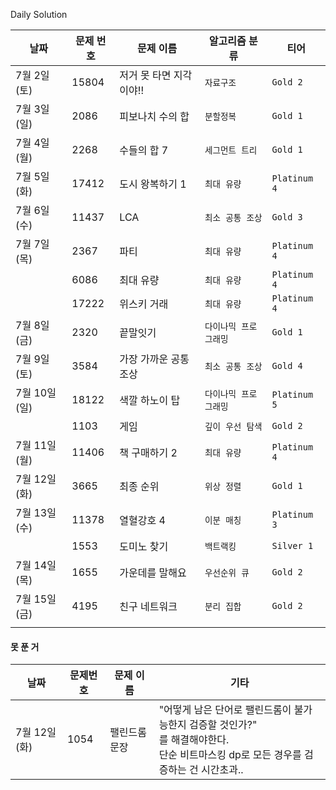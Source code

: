 Daily Solution



| 날짜         | 문제 번호 | 문제 이름               | 알고리즘 분류         | 티어         |
| ------------ | --------- | ----------------------- | --------------------- | ------------ |
| 7월 2일(토)  | 15804     | 저거 못 타면 지각이야!! | `자료구조`            | `Gold 2`     |
| 7월 3일(일)  | 2086      | 피보나치 수의 합        | `분할정복`            | `Gold 1`     |
| 7월 4일(월)  | 2268      | 수들의 합 7             | `세그먼트 트리`       | `Gold 1`     |
| 7월 5일(화)  | 17412     | 도시 왕복하기 1         | `최대 유량`           | `Platinum 4` |
| 7월 6일(수)  | 11437     | LCA                     | `최소 공통 조상`      | `Gold 3`     |
| 7월 7일(목)  | 2367      | 파티                    | `최대 유량`           | `Platinum 4` |
|              | 6086      | 최대 유량               | `최대 유량`           | `Platinum 4` |
|              | 17222     | 위스키 거래             | `최대 유량`           | `Platinum 4` |
| 7월 8일(금)  | 2320      | 끝말잇기                | `다이나믹 프로그래밍` | `Gold 1`     |
| 7월 9일(토)  | 3584      | 가장 가까운 공통 조상   | `최소 공통 조상`      | `Gold 4`     |
| 7월 10일(일) | 18122     | 색깔 하노이 탑          | `다이나믹 프로그래밍` | `Platinum 5` |
|              | 1103      | 게임                    | `깊이 우선 탐색`      | `Gold 2`     |
| 7월 11일(월) | 11406     | 책 구매하기 2           | `최대 유량`           | `Platinum 4` |
| 7월 12일(화) | 3665      | 최종 순위               | `위상 정렬`           | `Gold 1`     |
| 7월 13일(수) | 11378     | 열혈강호 4              | `이분 매칭`           | `Platinum 3` |
|              | 1553      | 도미노 찾기             | `백트랙킹`            | `Silver 1`   |
| 7월 14일(목) | 1655      | 가운데를 말해요         | `우선순위 큐`         | `Gold 2`     |
| 7월 15일(금) | 4195      | 친구 네트워크           | `분리 집합`           | `Gold 2`     |
|              |           |                         |                       |              |



#### 못 푼 거

| 날짜         | 문제번호 | 문제 이름     | 기타                                                         |
| ------------ | -------- | ------------- | ------------------------------------------------------------ |
| 7월 12일(화) | 1054     | 팰린드롬 문장 | "어떻게 남은 단어로 팰린드롬이 불가능한지 검증할 것인가?"<br />를 해결해야한다.<br />단순 비트마스킹 dp로 모든 경우를 검증하는 건 시간초과.. |



